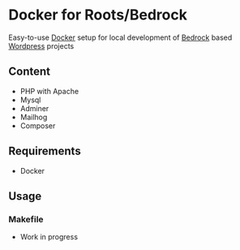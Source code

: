 # Docker for Roots/Bedrock

Easy-to-use [Docker](https://www.docker.com/) setup for local development of [Bedrock](https://github.com/roots/bedrock) based [Wordpress](https://wordpress.org/) projects

## Content

- PHP with Apache
- Mysql
- Adminer
- Mailhog
- Composer

## Requirements

- Docker

## Usage

### Makefile

- Work in progress
